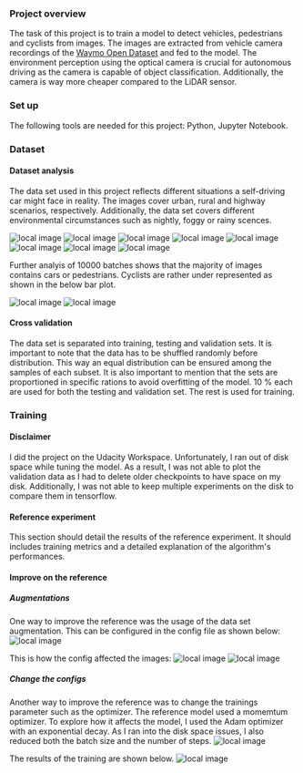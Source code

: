 ### Project overview
The task of this project is to train a model to detect vehicles, pedestrians and cyclists from images. The images are extracted from vehicle camera recordings of the [Waymo Open Dataset](https://waymo.com/open/) and fed to the model. The environment perception using the optical camera is crucial for autonomous driving as the camera is capable of object classification.
Additionally, the camera is way more cheaper compared to the LiDAR sensor.

### Set up
The following tools are needed for this project: Python, Jupyter Notebook.

### Dataset
#### Dataset analysis
The data set used in this project reflects different situations a self-driving car might face in reality. The images cover urban, rural and highway scenarios, respectively. Additionally, the data set covers different environmental circumstances such as nightly, foggy or rainy scences.

![local image](doc/pic1.png)
![local image](doc/pic2.png)
![local image](doc/pic3.png)
![local image](doc/pic4.png)
![local image](doc/pic5.png)
![local image](doc/pic6.png)
![local image](doc/pic7.png)
![local image](doc/pic8.png)

Further analyis of 10000 batches shows that the majority of images contains cars or pedestrians. Cyclists are rather under represented as shown in the below bar plot.

![local image](doc/pic10.png)
![local image](doc/pic9.png)

#### Cross validation
The data set is separated into training, testing and validation sets. It is important to note that the data has to be shuffled randomly before distribution. This way an equal distribution can be ensured among the samples of each subset. It is also important to mention that the sets are proportioned in specific rations to avoid overfitting of the model. 10 % each are used for both the testing and validation set. The rest is used for training.

### Training
#### Disclaimer
I did the project on the Udacity Workspace. Unfortunately, I ran out of disk space while tuning the model. As a result, I was not able to plot the validation data as I had to delete older checkpoints to have space on my disk. Additionally, I was not able to keep multiple experiments on the disk to compare them in tensorflow.

#### Reference experiment
This section should detail the results of the reference experiment. It should includes training metrics and a detailed explanation of the algorithm's performances.

#### Improve on the reference
##### Augmentations
One way to improve the reference was the usage of the data set augmentation. This can be configured in the config file as shown below:
![local image](doc/pic15.PNG)

This is how the config affected the images:
![local image](doc/pic13.PNG) ![local image](doc/pic14.PNG)


##### Change the configs
Another way to improve the reference was to change the trainings parameter such as the optimizer. The reference model used a momemtum optimizer. To explore how it affects the model, I used the Adam optimizer with an exponential decay. As I ran into the disk space issues, I also reduced both the batch size and the number of steps.
![local image](doc/pic11.PNG)

The results of the training are shown below.
![local image](doc/pic12.PNG)




